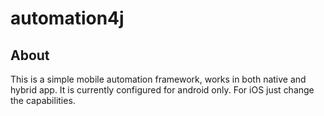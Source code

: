 # automation4j

## About

This is a simple mobile automation framework, works in both native and hybrid app. It is currently configured for android only. For iOS just change the capabilities.
